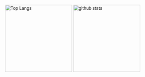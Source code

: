 
<p align="left"> 
  <img alt="Top Langs" height="220px" src="https://github-readme-stats.vercel.app/api/top-langs/?username=sho-he&layout=compact&show_icons=true&theme=onedark" />
  <img alt="github stats" height="220px" src="https://github-readme-stats.vercel.app/api?username=sho-he&theme=onedark&show_icons=ture" />
</p>

